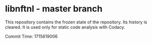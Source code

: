 # libnftnl - master branch

This repository contains the frozen state of the repository.
Its history is cleared. It is used only for static code
analysis with Codacy.

Commit Time: 1715619006
